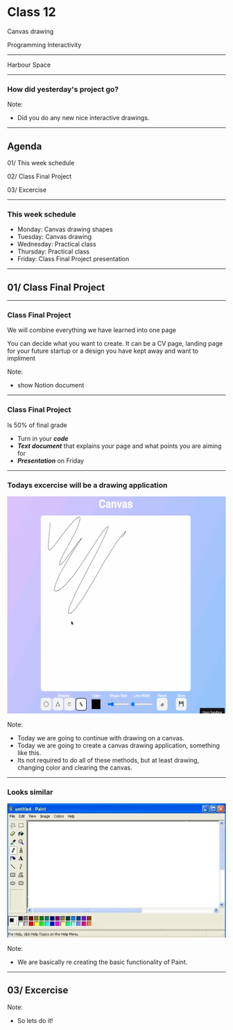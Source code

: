 # Class 12

Canvas drawing

Programming Interactivity

 ----

Harbour Space

---

### How did yesterday's project go?

Note:
- Did you do any new nice interactive drawings.

---

## Agenda

<div style="text-align: left;">

01/ This week schedule

02/ Class Final Project

03/ Excercise

---

### This week schedule

- Monday: Canvas drawing shapes
- Tuesday: Canvas drawing
- Wednesday: Practical class
- Thursday: Practical class
- Friday: Class Final Project presentation 

---

## 01/ Class Final Project

---

### Class Final Project

We will combine everything we have learned into one page

You can decide what you want to create. It can be a CV page, landing page for your future startup or a design you have kept away and want to impliment

Note:
- show Notion document

---

### Class Final Project

Is 50% of final grade

- Turn in your ***code***
- ***Text document*** that explains your page and what points you are aiming for
- ***Presentation*** on Friday

---

### Todays excercise will be a drawing application

<img src="attachment/c11/drawingPaint.gif" height="500px">

Note:
- Today we are going to continue with drawing on a canvas.
- Today we are going to create a canvas drawing application, something like this.
- Its not required to do all of these methods, but at least drawing, changing color and clearing the canvas.

---

### Looks similar

<img src="attachment/c11/ms-paint.webp">

Note:
- We are basically re creating the basic functionality of Paint.

---

## 03/ Excercise


Note:
- So lets do it!
